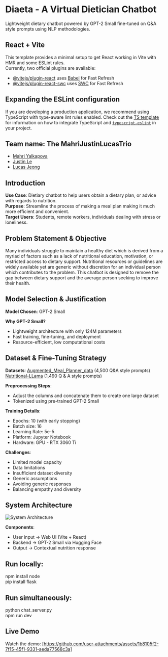 # Diaeta - A Virtual Dietician Chatbot
Lightweight dietary chatbot powered by GPT-2 Small fine-tuned on Q&A style prompts using NLP methodologies.

## React + Vite
This template provides a minimal setup to get React working in Vite with HMR and some ESLint rules.  
Currently, two official plugins are available:
- [@vitejs/plugin-react](https://github.com/vitejs/vite-plugin-react/blob/main/packages/plugin-react) uses [Babel](https://babeljs.io/) for Fast Refresh
- [@vitejs/plugin-react-swc](https://github.com/vitejs/vite-plugin-react/blob/main/packages/plugin-react-swc) uses [SWC](https://swc.rs/) for Fast Refresh

## Expanding the ESLint configuration
If you are developing a production application, we recommend using TypeScript with type-aware lint rules enabled. Check out the [TS template](https://github.com/vitejs/vite/tree/main/packages/create-vite/template-react-ts) for information on how to integrate TypeScript and [`typescript-eslint`](https://typescript-eslint.io) in your project.

## Team name: The MahriJustinLucasTrio
- [Mahri Yalkapova](https://github.com/MahriYalkapova)
- [Justin Le](https://github.com/aujustin14)
- [Lucas Jeong](https://github.com/ljeong072)

## Introduction
**Use Case**: Dietiary chatbot to help users obtain a dietary plan, or advice with regards to nutrition.  
**Purpose**: Streamline the process of making a meal plan making it much more efficient and convenient.  
**Target Users**: Students, remote workers, individuals dealing with stress or loneliness.

## Problem Statement & Objective
Many individuals struggle to maintain a healthy diet which is derived from a myriad of factors such as a lack of nutritional education, motivation, or restricted access to dietary support. Nutritional resources or guidelines are widely available yet are generic without discretion for an individual person which contributes to the problem. This chatbot is designed to remove the gap between dietary support and the average person seeking to improve their health.

## Model Selection & Justification
**Model Chosen**: GPT-2 Small

**Why GPT-2 Small?**
- Lightweight architecture with only 124M parameters 
- Fast training, fine-tuning, and deployment
- Resource-efficient, low computational costs

## Dataset & Fine-Tuning Strategy
**Datasets**: 
[Augmented_Meal_Planner_data](https://huggingface.co/datasets/sridhar52/Augmented_Meal_Planner_data) (4,500 Q&A style prompts)
[Nutritional-LLama](https://huggingface.co/datasets/Tom158/Nutritional-LLama) (1,490 Q & A style prompts)

**Preprocessing Steps**:
- Adjust the columns and concatenate them to create one large dataset
- Tokenized using pre-trained GPT-2 Small

**Training Details**:
- Epochs: 10 (with early stopping)
- Batch size: 16
- Learning Rate: 5e-5
- Platform: Jupyter Notebook
- Hardware: GPU - RTX 3060 Ti

**Challenges**:
- Limited model capacity
- Data limitations
- Insufficient dataset diversity
- Generic assumptions
- Avoiding generic responses
- Balancing empathy and diversity

## System Architecture
![System Architecture](https://github.com/user-attachments/assets/327a25a7-9b76-412f-aeec-68e4f6f25b24)

**Components**:
- User input → Web UI (Vite + React)
- Backend → GPT-2 Small via Hugging Face
- Output → Contextual nutrition response

## Run locally:  
npm install node  
pip install flask  

## Run simultaneously:  
python chat_server.py  
npm run dev

## Live Demo
Watch the demo: [https://github.com/user-attachments/assets/1b8105f2-7f15-45f1-9331-aeda77568c3a]

